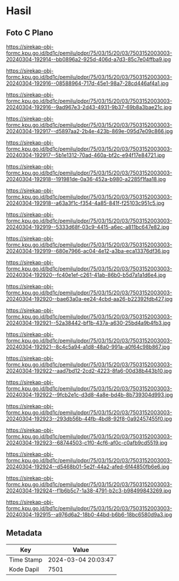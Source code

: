 # Hasil

## Foto C Plano

https://sirekap-obj-formc.kpu.go.id/bd1c/pemilu/pdpr/75/03/15/20/03/7503152003003-20240304-192914--bb0896a2-925d-406d-a7d3-85c7e04ffba9.jpg

https://sirekap-obj-formc.kpu.go.id/bd1c/pemilu/pdpr/75/03/15/20/03/7503152003003-20240304-192916--08588964-717d-45e1-98a7-28cd446af4a1.jpg

https://sirekap-obj-formc.kpu.go.id/bd1c/pemilu/pdpr/75/03/15/20/03/7503152003003-20240304-192916--9ad967e3-2d43-4931-9b37-69b8a3bae21c.jpg

https://sirekap-obj-formc.kpu.go.id/bd1c/pemilu/pdpr/75/03/15/20/03/7503152003003-20240304-192917--d5897aa2-2b4e-423b-869e-095d7e09c866.jpg

https://sirekap-obj-formc.kpu.go.id/bd1c/pemilu/pdpr/75/03/15/20/03/7503152003003-20240304-192917--5b1e1312-70ad-460a-bf2c-e94f17e84721.jpg

https://sirekap-obj-formc.kpu.go.id/bd1c/pemilu/pdpr/75/03/15/20/03/7503152003003-20240304-192918--191981de-0a36-452a-b980-a2285f1faa18.jpg

https://sirekap-obj-formc.kpu.go.id/bd1c/pemilu/pdpr/75/03/15/20/03/7503152003003-20240304-192918--a63a3f1c-f354-4a85-841f-f25103c951c5.jpg

https://sirekap-obj-formc.kpu.go.id/bd1c/pemilu/pdpr/75/03/15/20/03/7503152003003-20240304-192919--5333d68f-03c9-4415-a6ec-a811bc647e82.jpg

https://sirekap-obj-formc.kpu.go.id/bd1c/pemilu/pdpr/75/03/15/20/03/7503152003003-20240304-192919--680e7966-ac04-4e12-a3ba-eca13376df36.jpg

https://sirekap-obj-formc.kpu.go.id/bd1c/pemilu/pdpr/75/03/15/20/03/7503152003003-20240304-192920--fc40e1ef-c261-41ab-86b0-b5d7a1a1d6e4.jpg

https://sirekap-obj-formc.kpu.go.id/bd1c/pemilu/pdpr/75/03/15/20/03/7503152003003-20240304-192920--bae63a0a-ee24-4cbd-aa26-b22392fdb427.jpg

https://sirekap-obj-formc.kpu.go.id/bd1c/pemilu/pdpr/75/03/15/20/03/7503152003003-20240304-192921--52a38442-bf1b-437a-a630-25bd4a9b4fb3.jpg

https://sirekap-obj-formc.kpu.go.id/bd1c/pemilu/pdpr/75/03/15/20/03/7503152003003-20240304-192921--8c4c5a94-a1d8-48a0-991a-a0f64c98b867.jpg

https://sirekap-obj-formc.kpu.go.id/bd1c/pemilu/pdpr/75/03/15/20/03/7503152003003-20240304-192922--aad7bd12-2cd2-4223-8fa6-00d38b443b10.jpg

https://sirekap-obj-formc.kpu.go.id/bd1c/pemilu/pdpr/75/03/15/20/03/7503152003003-20240304-192922--9fcb2e1c-d3d8-4a8e-bd4b-8b739304d993.jpg

https://sirekap-obj-formc.kpu.go.id/bd1c/pemilu/pdpr/75/03/15/20/03/7503152003003-20240304-192923--293db56b-44fb-4bd8-92f8-0a92457455f0.jpg

https://sirekap-obj-formc.kpu.go.id/bd1c/pemilu/pdpr/75/03/15/20/03/7503152003003-20240304-192923--68744503-c1f0-4cf6-af0c-c0afb9cd5519.jpg

https://sirekap-obj-formc.kpu.go.id/bd1c/pemilu/pdpr/75/03/15/20/03/7503152003003-20240304-192924--d5468b01-5e2f-44a2-afed-6f44850fb6e6.jpg

https://sirekap-obj-formc.kpu.go.id/bd1c/pemilu/pdpr/75/03/15/20/03/7503152003003-20240304-192924--f1b6b5c7-1a38-4791-b2c3-b98499843269.jpg

https://sirekap-obj-formc.kpu.go.id/bd1c/pemilu/pdpr/75/03/15/20/03/7503152003003-20240304-192915--a976d6a2-18b0-44bd-b6b6-18bc6580d9a3.jpg


## Metadata

| Key        | Value               |
| ---------- | ------------------- |
| Time Stamp | 2024-03-04 20:03:47 |
| Kode Dapil | 7501                |



